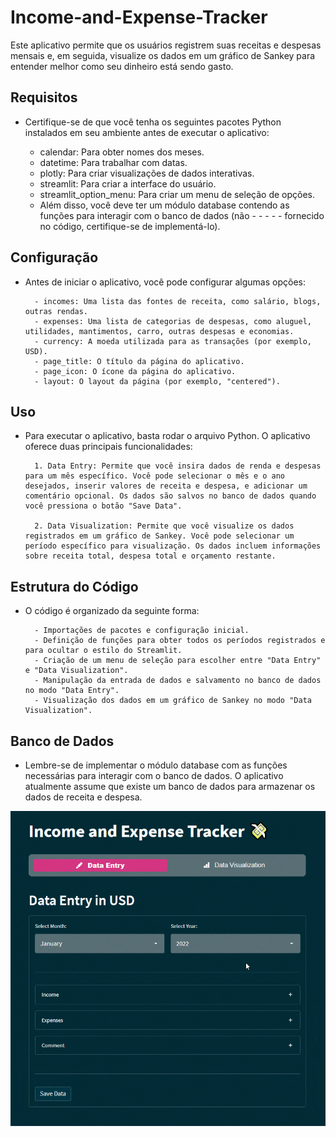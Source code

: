# Income-and-Expense-Tracker

Este aplicativo permite que os usuários registrem suas receitas e despesas mensais e, em seguida, visualize os dados em um gráfico de Sankey para entender melhor como seu dinheiro está sendo gasto.

## Requisitos
- Certifique-se de que você tenha os seguintes pacotes Python instalados em seu ambiente antes de executar o aplicativo:

    - calendar: Para obter nomes dos meses.
    - datetime: Para trabalhar com datas.
    - plotly: Para criar visualizações de dados interativas.
    - streamlit: Para criar a interface do usuário.
    - streamlit_option_menu: Para criar um menu de seleção de opções.
    - Além disso, você deve ter um módulo database contendo as funções para interagir com o banco de dados (não - - - - - fornecido no código, certifique-se de implementá-lo).

## Configuração
- Antes de iniciar o aplicativo, você pode configurar algumas opções:

        - incomes: Uma lista das fontes de receita, como salário, blogs, outras rendas.
        - expenses: Uma lista de categorias de despesas, como aluguel, utilidades, mantimentos, carro, outras despesas e economias.
        - currency: A moeda utilizada para as transações (por exemplo, USD).
        - page_title: O título da página do aplicativo.
        - page_icon: O ícone da página do aplicativo.
        - layout: O layout da página (por exemplo, "centered").


## Uso
- Para executar o aplicativo, basta rodar o arquivo Python. O aplicativo oferece duas principais funcionalidades:

        1. Data Entry: Permite que você insira dados de renda e despesas para um mês específico. Você pode selecionar o mês e o ano desejados, inserir valores de receita e despesa, e adicionar um comentário opcional. Os dados são salvos no banco de dados quando você pressiona o botão "Save Data".

        2. Data Visualization: Permite que você visualize os dados registrados em um gráfico de Sankey. Você pode selecionar um período específico para visualização. Os dados incluem informações sobre receita total, despesa total e orçamento restante.

## Estrutura do Código
- O código é organizado da seguinte forma:

        - Importações de pacotes e configuração inicial.
        - Definição de funções para obter todos os períodos registrados e para ocultar o estilo do Streamlit.
        - Criação de um menu de seleção para escolher entre "Data Entry" e "Data Visualization".
        - Manipulação da entrada de dados e salvamento no banco de dados no modo "Data Entry".
        - Visualização dos dados em um gráfico de Sankey no modo "Data Visualization".

## Banco de Dados
- Lembre-se de implementar o módulo database com as funções necessárias para interagir com o banco de dados. O aplicativo atualmente assume que existe um banco de dados para armazenar os dados de receita e despesa.

![png](demo.gif)

